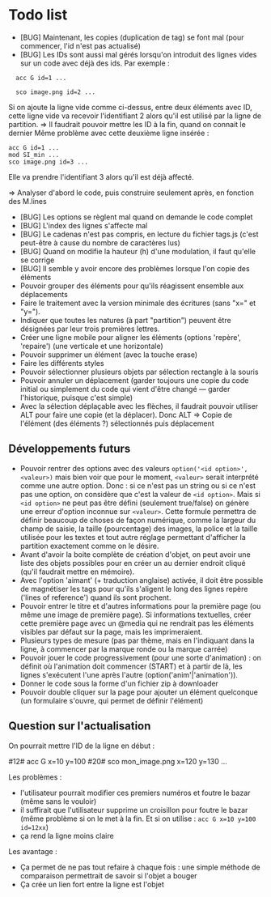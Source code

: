 # Todo list

* [BUG] Maintenant, les copies (duplication de tag) se font mal (pour commencer, l'id n'est pas actualisé)
* [BUG] Les IDs sont aussi mal gérés lorsqu'on introduit des lignes vides sur un code avec déjà des ids. Par exemple :
```
  acc G id=1 ...

  sco image.png id=2 ...
```
  Si on ajoute la ligne vide comme ci-dessus, entre deux éléments avec ID, cette ligne vide va recevoir l'identifiant 2 alors qu'il est utilisé par la ligne de partition.
  => Il faudrait pouvoir mettre les ID à la fin, quand on connait le dernier
Même problème avec cette deuxième ligne insérée :
```
acc G id=1 ...
mod SI_min ...
sco image.png id=3 ...
```
  Elle va prendre l'identifiant 3 alors qu'il est déjà affecté.

  => Analyser d'abord le code, puis construire seulement après, en fonction des M.lines

* [BUG] Les options se règlent mal quand on demande le code complet
* [BUG] L'index des lignes s'affecte mal
* [BUG] Le cadenas n'est pas compris, en lecture du fichier tags.js (c'est peut-être à cause du nombre de caractères lus)
* [BUG] Quand on modifie la hauteur (h) d'une modulation, il faut qu'elle se corrige
* [BUG] Il semble y avoir encore des problèmes lorsque l'on copie des éléments
* Pouvoir grouper des éléments pour qu'ils réagissent ensemble aux déplacements
* Faire le traitement avec la version minimale des écritures (sans "x=" et "y=").
* Indiquer que toutes les natures (à part "partition") peuvent être désignées par leur trois premières lettres.
* Créer une ligne mobile pour aligner les éléments (options 'repère', 'repaire') (une verticale et une horizontale)
* Pouvoir supprimer un élément (avec la touche erase)
* Faire les différents styles
* Pouvoir sélectionner plusieurs objets par sélection rectangle à la souris
* Pouvoir annuler un déplacement (garder toujours une copie du code initial ou simplement du code qui vient d'être changé — garder l'historique, puisque c'est simple)
* Avec la sélection déplaçable avec les flèches, il faudrait pouvoir utiliser ALT pour faire une copie (et la déplacer). Donc ALT => Copie de l'élément (des éléments ?) sélectionnés puis déplacement

## Développements futurs

* Pouvoir rentrer des options avec des valeurs `option('<id option>', <valeur>)` mais bien voir que pour le moment, `<valeur>` serait interprété comme une autre option. Donc : si ce n'est pas un string ou si ce n'est pas une option, on considère que c'est la valeur de `<id option>`. Mais si `<id option>` ne peut pas être défini (seulement true/false) on génère une erreur d'option inconnue sur `<valeur>`.
  Cette formule permettra de définir beaucoup de choses de façon numérique, comme la largeur du champ de saisie, la taille (pourcentage) des images, la police et la taille utilisée pour les textes et tout autre réglage permettant d'afficher la partition exactement comme on le désire.
* Avant d'avoir la boite complète de création d'objet, on peut avoir une liste des objets possibles pour en créer un au dernier endroit cliqué (qu'il faudrait mettre en mémoire).
* Avec l'option 'aimant' (+ traduction anglaise) activée, il doit être possible de magnétiser les tags pour qu'ils s'aligent le long des lignes repère ('lines of reference') quand ils sont prochent.
* Pouvoir entrer le titre et d'autres informations pour la première page (ou même une image de première page). Si informations textuelles, créer cette première page avec un @media qui ne rendrait pas les éléments visibles par défaut sur la page, mais les imprimeraient.
* Plusieurs types de mesure (pas par thème, mais en l'indiquant dans la ligne, à commencer par la marque ronde ou la marque carrée)
* Pouvoir jouer le code progressivement (pour une sorte d'animation) : on définit où l'animation doit commencer (START) et à partir de là, les lignes s'exécutent l'une après l'autre (option('anim'|'animation')).
* Donner le code sous la forme d'un fichier zip à downloader
* Pouvoir double cliquer sur la page pour ajouter un élément quelconque (un formulaire s'ouvre, qui permet de définir l'élément)


## Question sur l'actualisation

On pourrait mettre l'ID de la ligne en début :

#12# acc G x=10 y=100
#20# sco mon_image.png x=120 y=130
...

Les problèmes :

* l'utilisateur pourrait modifier ces premiers numéros et foutre le bazar (même sans le vouloir)
* il suffirait que l'utilisateur supprime un croisillon pour foutre le bazar (même problème si on le met à la fin. Et si on utilise : `acc G x=10 y=100 id=12xx`)
* ça rend la ligne moins claire

Les avantage :

* Ça permet de ne pas tout refaire à chaque fois : une simple méthode de comparaison permettrait de savoir si l'objet a bouger
* Ça crée un lien fort entre la ligne est l'objet
